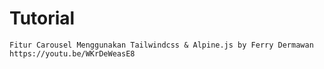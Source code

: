 # Tutorial

    Fitur Carousel Menggunakan Tailwindcss & Alpine.js by Ferry Dermawan
    https://youtu.be/WKrDeWeasE8
